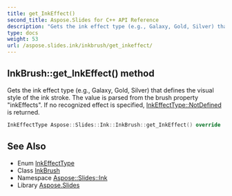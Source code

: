 ```yaml
---
title: get_InkEffect()
second_title: Aspose.Slides for C++ API Reference
description: "Gets the ink effect type (e.g., Galaxy, Gold, Silver) that defines the visual style of the ink stroke. The value is parsed from the brush property \"inkEffects\". If no recognized effect is specified, InkEffectType::NotDefined is returned."
type: docs
weight: 53
url: /aspose.slides.ink/inkbrush/get_inkeffect/
---
```

## InkBrush::get_InkEffect() method


Gets the ink effect type (e.g., Galaxy, Gold, Silver) that defines the visual style of the ink stroke. The value is parsed from the brush property \"inkEffects\". If no recognized effect is specified, [InkEffectType::NotDefined](../../inkeffecttype/) is returned.

```cpp
InkEffectType Aspose::Slides::Ink::InkBrush::get_InkEffect() override
```

## See Also

* Enum [InkEffectType](../../inkeffecttype/)
* Class [InkBrush](../)
* Namespace [Aspose::Slides::Ink](../../)
* Library [Aspose.Slides](../../../)